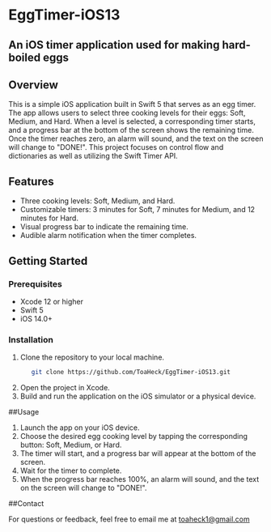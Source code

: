 # EggTimer-iOS13
## An iOS timer application used for making hard-boiled eggs


## Overview

This is a simple iOS application built in Swift 5 that serves as an egg timer. The app allows users to select three cooking levels for their eggs: Soft, Medium, and Hard. When a level is selected, a corresponding timer starts, and a progress bar at the bottom of the screen shows the remaining time. Once the timer reaches zero, an alarm will sound, and the text on the screen will change to "DONE!". This project focuses on control flow and dictionaries as well as utilizing the Swift Timer API. 

## Features

- Three cooking levels: Soft, Medium, and Hard.
- Customizable timers: 3 minutes for Soft, 7 minutes for Medium, and 12 minutes for Hard.
- Visual progress bar to indicate the remaining time.
- Audible alarm notification when the timer completes.

## Getting Started

### Prerequisites

- Xcode 12 or higher
- Swift 5
- iOS 14.0+

### Installation

1. Clone the repository to your local machine.
   ```bash
      git clone https://github.com/ToaHeck/EggTimer-iOS13.git  
2. Open the project in Xcode.
3. Build and run the application on the iOS simulator or a physical device.

##Usage

1. Launch the app on your iOS device.
2. Choose the desired egg cooking level by tapping the corresponding button: Soft, Medium, or Hard.
3. The timer will start, and a progress bar will appear at the bottom of the screen.
4. Wait for the timer to complete.
5. When the progress bar reaches 100%, an alarm will sound, and the text on the screen will change to "DONE!".

##Contact

For questions or feedback, feel free to email me at toaheck1@gmail.com
   
